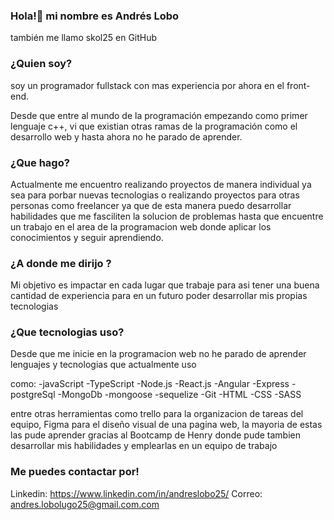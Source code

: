 ### Hola!👋 mi nombre es Andrés Lobo
también me llamo skol25 en GitHub

### ¿Quien soy?
soy un programador fullstack con mas experiencia por ahora en el front-end.

Desde que entre al mundo de la programación empezando como primer lenguaje c++, vi que existian otras ramas de la programación como el desarrollo web y hasta ahora no he parado de aprender. 

### ¿Que hago?
Actualmente me encuentro realizando proyectos de manera individual ya sea para porbar nuevas tecnologias o realizando proyectos para otras personas como freelancer ya que de esta manera puedo desarrollar habilidades que me fasciliten la solucion de problemas hasta que encuentre un trabajo en el area de la programacion web donde aplicar los conocimientos y seguir aprendiendo.

### ¿A donde me dirijo ?
Mi objetivo es impactar en cada lugar que trabaje para asi tener una buena cantidad de experiencia para en un futuro poder desarrollar mis propias tecnologias 

### ¿Que tecnologias uso?
Desde que me inicie en la programacion web no he parado de aprender lenguajes y tecnologias que actualmente uso

como:
  -javaScript
  -TypeScript
  -Node.js
  -React.js
  -Angular
  -Express
  -postgreSql
  -MongoDb
  -mongoose
  -sequelize
  -Git
  -HTML
  -CSS
  -SASS
  
entre otras herramientas como trello para la organizacion de tareas del equipo, Figma para el diseño visual de una pagina web, la mayoria de estas las pude aprender gracias al Bootcamp de Henry donde pude tambien desarrollar mis habilidades y emplearlas en un equipo de trabajo 

### Me puedes contactar por!
Linkedin: https://www.linkedin.com/in/andreslobo25/
Correo: andres.lobolugo25@gmail.com.com


<!--
**skol25/skol25** is a ✨ _special_ ✨ repository because its `README.md` (this file) appears on your GitHub profile.

Here are some ideas to get you started:

- 🔭 I’m currently working on ...
- 🌱 I’m currently learning ...
- 👯 I’m looking to collaborate on ...
- 🤔 I’m looking for help with ...
- 💬 Ask me about ...
- 📫 How to reach me: ...
- 😄 Pronouns: ...
- ⚡ Fun fact: ...
-->

